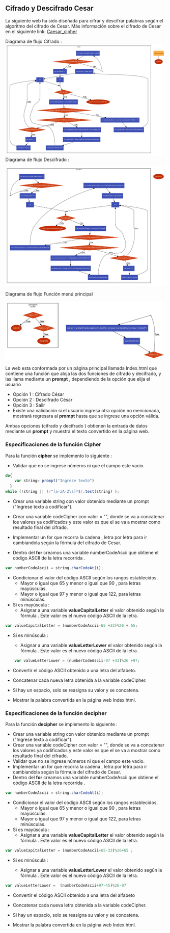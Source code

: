 ## Cifrado y Descifrado Cesar

La siguiente web ha sido diseñada para cifrar y descifrar palabras según el algoritmo del cifrado de Cesar.
Más información sobre el cifrado de Cesar en el siguiente link: [Caesar_cipher](https://en.wikipedia.org/wiki/Caesar_cipher)

Diagrama de flujo Cifrado :
![Con titulo](assets/docs/cipher.png "Cifrado")
Diagrama de flujo Descifrado :

![Con titulo](assets/docs/decipher.png "Cifrado")

Diagrama de flujo Función menú principal

![Con titulo](assets/docs/funcionmenu.png "Cifrado")

La web esta conformada por un página principal llamada Index.html que contiene una función que aloja las dos funciones de cifrado y decifrado, y las llama mediante un **prompt** , dependiendo de la opción que elija el usuario

* Opción 1 : Cifrado César
* Opción 2 : Descifrado César
* Opción 3 : Salir
* Existe una validación si el usuario ingresa otra opción no mencionada, mostrará regresara al **prompt** hasta que se ingrese una opción válida.

Ambas opciones (cifrado y decifrado ) obtienen la entrada de datos mediante un **prompt** y muestra el texto convertido en la página web.


### Especificaciones de la función Cipher

Para la función **cipher** se implemento lo siguiente :
*  Validar que no se ingrese números ni que el campo este vacio.

```javascript
do{
    var string= prompt("Ingrese texto")
  }
while (!string || !/^[a-zA-Z\s]*$/.test(string) );

```


*  Crear una variable string con valor obtenido mediante un prompt ("Ingrese texto a codificar").
*  Crear una variable codeCipher con valor = "", donde se va a concatenar los valores ya codificados y este valor es que el se va a mostrar como resultado final del cifrado.

*  Implementar un for que recorra la cadena , letra por letra para ir cambiandola según la fórmula del cifrado de Cesar.
*  Dentro del **for** creamos una variable  numberCodeAscii
que obtiene el código ASCII de la letra recorrida .
```javascript
var numberCodeAscii = string.charCodeAt(i);
```
* Condicionar el valor del código ASCII según los rangos establecidos.
    *  Mayor o igual que 65 y menor o igual que 90 , para letras mayúsculas.
    * Mayor o igual que 97 y menor o igual que 122, para letras minúsculas.
*  Si es mayúscula :
    * Asignar a una variable **valueCapitalLetter** el valor obtenido según la fórmula . Este valor es el nuevo código ASCII de la letra.
```javascript
var valueCapitalLetter = (numberCodeAscii-65 +33)%26 + 65;
```
* Si es minúscula :

    * Asignar a una variable **valueLetterLower** el valor obtenido según la fórmula . Este valor es el nuevo código ASCII de la letra.

```javascript
    var valueLetterLower = (numberCodeAscii-97 +33)%26 +97;
```
* Convertir el código ASCII obtenido a una letra del alfabeto.
*  Concatenar cada nueva letra obtenida a la variable codeCipher.
* Si hay un espacio, solo se reasigna su valor y se concatena.

*  Mostrar la palabra convertida en la página web Index.html.

### Especificaciones de la función decipher

Para la función **decipher** se implemento lo siguiente :

*  Crear una variable string con valor obtenido mediante un prompt ("Ingrese texto a codificar").
*  Crear una variable codeCipher con valor = "", donde se va a concatenar los valores ya codificados y este valor es que el se va a mostrar como resultado final del cifrado.
*  Validar que no se ingrese números ni que el campo este vacio.
*  Implementar un for que recorra la cadena , letra por letra para ir cambiandola según la fórmula del cifrado de Cesar.
*  Dentro del **for** creamos una variable  numberCodeAscii
que obtiene el código ASCII de la letra recorrida .
```javascript
var numberCodeAscii = string.charCodeAt(i);
```
* Condicionar el valor del código ASCII según los rangos establecidos.
    *  Mayor o igual que 65 y menor o igual que 90 , para letras mayúsculas.
    * Mayor o igual que 97 y menor o igual que 122, para letras minúsculas.
*  Si es mayúscula :
    * Asignar a una variable **valueCapitalLetter** el valor obtenido según la fórmula . Este valor es el nuevo código ASCII de la letra.
```javascript
var valueCapitalLetter = (numberCodeAscii+65-33)%26+65 ;
```
* Si es minúscula :

    * Asignar a una variable **valueLetterLower** el valor obtenido según la fórmula . Este valor es el nuevo código ASCII de la letra.
```javascript
var valueLetterLower =  (numberCodeAscii+97-45)%26-97
```
* Convertir el código ASCII obtenido a una letra del alfabeto

*  Concatenar cada nueva letra obtenida a la variable codeCipher.

* Si hay un espacio, solo se reasigna su valor y se concatena.
*  Mostrar la palabra convertida en la página web Index.html.
